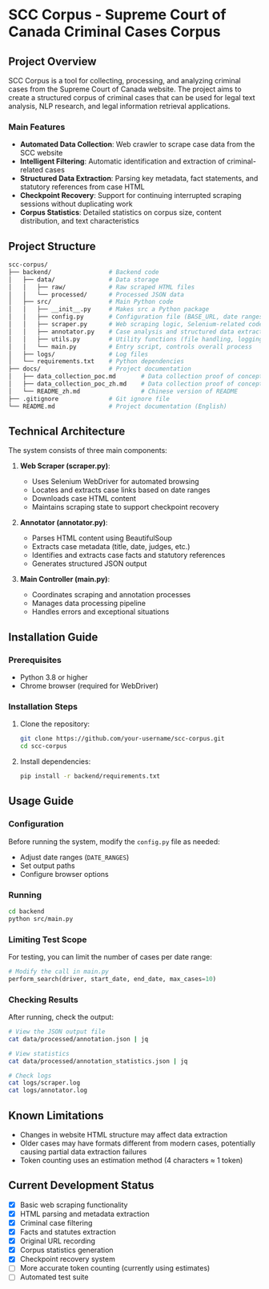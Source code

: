 # SCC Corpus - Supreme Court of Canada Criminal Cases Corpus

## Project Overview

SCC Corpus is a tool for collecting, processing, and analyzing criminal cases from the Supreme Court of Canada website. The project aims to create a structured corpus of criminal cases that can be used for legal text analysis, NLP research, and legal information retrieval applications.

### Main Features

- **Automated Data Collection**: Web crawler to scrape case data from the SCC website
- **Intelligent Filtering**: Automatic identification and extraction of criminal-related cases
- **Structured Data Extraction**: Parsing key metadata, fact statements, and statutory references from case HTML
- **Checkpoint Recovery**: Support for continuing interrupted scraping sessions without duplicating work
- **Corpus Statistics**: Detailed statistics on corpus size, content distribution, and text characteristics

## Project Structure

```bash
scc-corpus/
├── backend/                # Backend code
│   ├── data/               # Data storage
│   │   ├── raw/            # Raw scraped HTML files
│   │   └── processed/      # Processed JSON data
│   ├── src/                # Main Python code
│   │   ├── __init__.py     # Makes src a Python package
│   │   ├── config.py       # Configuration file (BASE_URL, date ranges, etc.)
│   │   ├── scraper.py      # Web scraping logic, Selenium-related code
│   │   ├── annotator.py    # Case analysis and structured data extraction
│   │   ├── utils.py        # Utility functions (file handling, logging, etc.)
│   │   └── main.py         # Entry script, controls overall process
│   ├── logs/               # Log files
│   └── requirements.txt    # Python dependencies
├── docs/                   # Project documentation
│   ├── data_collection_poc.md       # Data collection proof of concept (English)
│   ├── data_collection_poc_zh.md    # Data collection proof of concept (Chinese)
│   └── README_zh.md                 # Chinese version of README
├── .gitignore              # Git ignore file
└── README.md               # Project documentation (English)
```

## Technical Architecture

The system consists of three main components:

1. **Web Scraper (scraper.py)**:
   - Uses Selenium WebDriver for automated browsing
   - Locates and extracts case links based on date ranges
   - Downloads case HTML content
   - Maintains scraping state to support checkpoint recovery

2. **Annotator (annotator.py)**:
   - Parses HTML content using BeautifulSoup
   - Extracts case metadata (title, date, judges, etc.)
   - Identifies and extracts case facts and statutory references
   - Generates structured JSON output

3. **Main Controller (main.py)**:
   - Coordinates scraping and annotation processes
   - Manages data processing pipeline
   - Handles errors and exceptional situations

## Installation Guide

### Prerequisites

- Python 3.8 or higher
- Chrome browser (required for WebDriver)

### Installation Steps

1. Clone the repository:

   ```bash
   git clone https://github.com/your-username/scc-corpus.git
   cd scc-corpus
   ```

2. Install dependencies:

   ```bash
   pip install -r backend/requirements.txt
   ```

## Usage Guide

### Configuration

Before running the system, modify the `config.py` file as needed:

- Adjust date ranges (`DATE_RANGES`)
- Set output paths
- Configure browser options

### Running

```bash
cd backend
python src/main.py
```

### Limiting Test Scope

For testing, you can limit the number of cases per date range:

```python
# Modify the call in main.py
perform_search(driver, start_date, end_date, max_cases=10)
```

### Checking Results

After running, check the output:

```bash
# View the JSON output file
cat data/processed/annotation.json | jq

# View statistics
cat data/processed/annotation_statistics.json | jq

# Check logs
cat logs/scraper.log
cat logs/annotator.log
```

## Known Limitations

- Changes in website HTML structure may affect data extraction
- Older cases may have formats different from modern cases, potentially causing partial data extraction failures
- Token counting uses an estimation method (4 characters ≈ 1 token)

## Current Development Status

- [x] Basic web scraping functionality
- [x] HTML parsing and metadata extraction
- [x] Criminal case filtering
- [x] Facts and statutes extraction
- [x] Original URL recording
- [x] Corpus statistics generation
- [x] Checkpoint recovery system
- [ ] More accurate token counting (currently using estimates)
- [ ] Automated test suite
